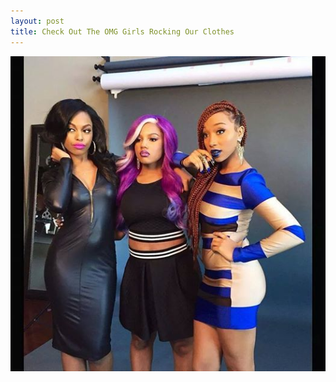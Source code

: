 ```yaml
---
layout: post
title: Check Out The OMG Girls Rocking Our Clothes
---
```


![](/uploads/versions/524113_305138503012322_3681464019636356450_n---x----526-526x---.jpg)